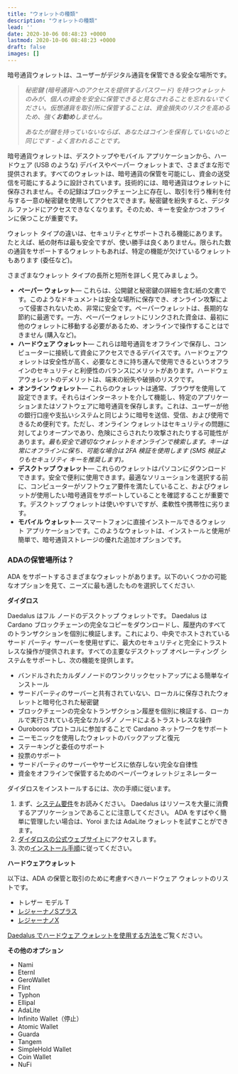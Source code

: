 ```yaml
---
title: "ウォレットの種類"
description: "ウォレットの種類"
lead: ''
date: 2020-10-06 08:48:23 +0000
lastmod: 2020-10-06 08:48:23 +0000
draft: false
images: []
---
```


暗号通貨ウォレットは、ユーザーがデジタル通貨を保管できる安全な場所です。

> *秘密鍵 (暗号通貨へのアクセスを提供するパスワード) を持つウォレットのみが、個人の資金を安全に保管できると見なされることを忘れないでください。仮想通貨を取引所に保管することは、資金損失のリスクを高めるため、強く**お勧め**しません。*
>
> *あなたが鍵を持っていないならば、あなたはコインを保有していないのと同じです - よく言われることです。*

暗号通貨ウォレットは、デスクトップやモバイル アプリケーションから、ハードウェア (USB のような) デバイスやペーパー ウォレットまで、さまざまな形で提供されます。すべてのウォレットは、暗号通貨の保管を可能にし、資金の送受信を可能にするように設計されています。技術的には、暗号通貨はウォレットに保存されません。その記録はブロックチェーン上に存在し、取引を行う権利を付与する一意の秘密鍵を使用してアクセスできます。秘密鍵を紛失すると、デジタル ファンドにアクセスできなくなります。そのため、キーを安全かつオフラインに保つことが重要です。

ウォレット タイプの違いは、セキュリティとサポートされる機能にあります。たとえば、紙の財布は最も安全ですが、使い勝手は良くありません。限られた数の通貨をサポートするウォレットもあれば、特定の機能が欠けているウォレットもあります (委任など)。

さまざまなウォレット タイプの長所と短所を詳しく見てみましょう。

- **ペーパー ウォレット**— これらは、公開鍵と秘密鍵の詳細を含む紙の文書です。このようなドキュメントは安全な場所に保存でき、オンライン攻撃によって侵害されないため、非常に安全です。ペーパーウォレットは、長期的な節約に最適です。一方、ペーパーウォレットにリンクされた資金は、最初に他のウォレットに移動する必要があるため、オンラインで操作することはできません (購入など)。
- **ハードウェア ウォレット**— これらは暗号通貨をオフラインで保存し、コンピューターに接続して資金にアクセスできるデバイスです。ハードウェアウォレットは安全性が高く、必要なときに持ち運んで使用できるというオフラインのセキュリティと利便性のバランスにメリットがあります。ハードウェアウォレットのデメリットは、端末の紛失や破損のリスクです。
- **オンライン ウォレット**— これらのウォレットは通常、ブラウザを使用して設定できます。それらはインターネットを介して機能し、特定のアプリケーションまたはソフトウェアに暗号通貨を保存します。これは、ユーザーが他の銀行口座や支払いシステムと同じように暗号を送信、受信、および使用できるため便利です。ただし、オンライン ウォレットはセキュリティの問題に対してよりオープンであり、危険にさらされたり攻撃されたりする可能性があります。*最も安全で適切なウォレットをオンラインで検索します。キーは常にオフラインに保ち、可能な場合は 2FA 検証を使用します (SMS 検証よりもセキュリティ キーを推奨します)。*
- **デスクトップ ウォレット**— これらのウォレットはパソコンにダウンロードできます。安全で便利に使用できます。最適なソリューションを選択する前に、コンピューターがソフトウェア要件を満たしていること、およびウォレットが使用したい暗号通貨をサポートしていることを確認することが重要です。デスクトップ ウォレットは使いやすいですが、柔軟性や携帯性に劣ります。
- **モバイル ウォレット**— スマートフォンに直接インストールできるウォレット アプリケーションです。このようなウォレットは、インストールと使用が簡単で、暗号通貨ストレージの優れた追加オプションです。

### ADAの保管場所は？

ADA をサポートするさまざまなウォレットがあります。以下のいくつかの可能なオプションを見て、ニーズに最も適したものを選択してください.

**ダイダロス**

Daedalus はフル ノードのデスクトップ ウォレットです。 Daedalus は Cardano ブロックチェーンの完全なコピーをダウンロードし、履歴内のすべてのトランザクションを個別に検証します。これにより、中央でホストされているサード パーティ サーバーを使用せずに、最大のセキュリティと完全にトラストレスな操作が提供されます。すべての主要なデスクトップ オペレーティング システムをサポートし、次の機能を提供します。

- バンドルされたカルダノノードのワンクリックセットアップによる簡単なインストール
- サードパーティのサーバーと共有されていない、ローカルに保存されたウォレットと暗号化された秘密鍵
- ブロックチェーンの完全なトランザクション履歴を個別に検証する、ローカルで実行されている完全なカルダノ ノードによるトラストレスな操作
- Ouroboros プロトコルに参加することで Cardano ネットワークをサポート
- ニーモニックを使用したウォレットのバックアップと復元
- ステーキングと委任のサポート
- 投票のサポート
- サードパーティのサーバーやサービスに依存しない完全な自律性
- 資金をオフラインで保管するためのペーパーウォレットジェネレーター

ダイダロスをインストールするには、次の手順に従います。

1. まず、[システム要件](https://iohk.zendesk.com/hc/en-us/articles/360010496553)をお読みください。 Daedalus はリソースを大量に消費するアプリケーションであることに注意してください。 ADA をすばやく簡単に管理したい場合は、Yoroi または AdaLite ウォレットを試すことができます。
2. [ダイダロスの公式ウェブサイト](https://daedaluswallet.io/)にアクセスします。
3. 次の[インストール手順](https://iohk.zendesk.com/hc/en-us/articles/360011602173-Quick-start-guide#:~:text=Go%20to%20https%3A%2F%2Fdaedaluswallet,Daedalus%20wallet%20on%20your%20Machine.)に従ってください。

**ハードウェアウォレット**

以下は、ADA の保管と取引のために考慮すべきハードウェア ウォレットのリストです。

- トレザー モデル T
- [レジャーナノSプラス](https://shop.ledger.com/pages/ledger-nano-s-plus)
- [レジャーナノX](https://shop.ledger.com/pages/ledger-nano-x)

[Daedalus でハードウェア ウォレットを使用する方法を](https://iohk.zendesk.com/hc/en-us/articles/900004722083-How-to-use-Ledger-and-Trezor-HW-with-Daedalus)ご覧ください。

**その他のオプション**

- Nami
- Eternl
- GeroWallet
- Flint
- Typhon
- Ellipal
- AdaLite
- Infinito Wallet（停止）
- Atomic Wallet
- Guarda
- Tangem
- SimpleHold Wallet
- Coin Wallet
- NuFi

